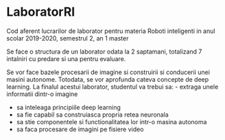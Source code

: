 # LaboratorRI
Cod aferent lucrarilor de laborator pentru materia Roboti inteligenti in anul scolar 2019-2020, semestrul 2, an 1 master

Se face o structura de un laborator odata la 2 saptamani, totalizand 7 intalniri cu predare si una pentru evaluare.

Se vor face bazele procesarii de imagine si construirii si conducerii unei masini autonome. Totodata, se vor aprofunda cateva concepte de deep learning. La finalul acestui laborator, studentul va trebui sa: - extraga unele informatii dintr-o imagine
  - sa inteleaga principiile deep learning
  - sa fie capabil sa construiasca propria retea neuronala
  - sa stie componentele si functionalitatea lor intr-o masina autonoma
  - sa faca procesare de imagini pe fisiere video
